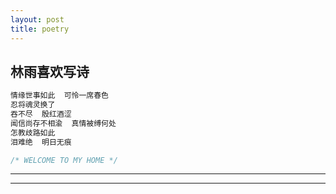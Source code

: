 ```yaml
---
layout: post
title: poetry
---
```


## 林雨喜欢写诗
```javascript
情缘世事如此  可怜一席春色
忍将魂灵换了
吞不尽  殷红酒涩
闻信尚存不相渝  真情被缚何处
怎教歧路如此
泪难绝  明日无痕
```

```javascript
/* WELCOME TO MY HOME */
```



----
****
